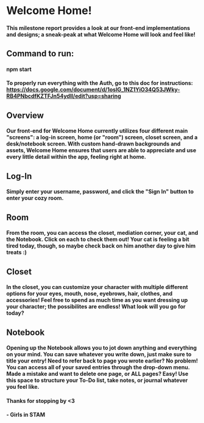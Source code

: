 # Welcome Home!

#### This milestone report provides a look at our front-end implementations and designs; a sneak-peak at what Welcome Home will look and feel like!

## Command to run: 
#### npm start
#### To properly run everything with the Auth, go to this doc for instructions: https://docs.google.com/document/d/1osIG_1NZ1YiO34Q53JWky-RB4PNbcdfKZTFJn54ydII/edit?usp=sharing 

## Overview
#### Our front-end for Welcome Home currently utilizes four different main "screens": a log-in screen, home (or "room") screen, closet screen, and a desk/notebook screen. With custom hand-drawn backgrounds and assets, Welcome Home ensures that users are able to appreciate and use every little detail within the app, feeling right at home. 

## Log-In
#### Simply enter your username, password, and click the "Sign In" button to enter your cozy room. 
## Room
#### From the room, you can access the closet, mediation corner, your cat, and the Notebook. Click on each to check them out! Your cat is feeling a bit tired today, though, so maybe check back on him another day to give him treats :)
## Closet
#### In the closet, you can customize your character with multiple different options for your eyes, mouth, nose, eyebrows, hair, clothes, and accessories! Feel free to spend as much time as you want dressing up your character; the possibilites are endless! What look will you go for today?
## Notebook 
#### Opening up the Notebook allows you to jot down anything and everything on your mind. You can save whatever you write down, just make sure to title your entry! Need to refer back to page you wrote earlier? No problem! You can access all of your saved entries through the drop-down menu. Made a mistake and want to delete one page, or ALL pages? Easy! Use this space to structure your To-Do list, take notes, or journal whatever you feel like. 

#### Thanks for stopping by <3
#### - Girls in STAM

